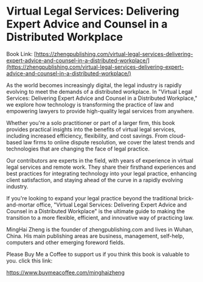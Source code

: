 # Virtual Legal Services: Delivering Expert Advice and Counsel in a Distributed Workplace

Book Link: [https://zhengpublishing.com/virtual-legal-services-delivering-expert-advice-and-counsel-in-a-distributed-workplace/](https://zhengpublishing.com/virtual-legal-services-delivering-expert-advice-and-counsel-in-a-distributed-workplace/)

As the world becomes increasingly digital, the legal industry is rapidly evolving to meet the demands of a distributed workplace. In "Virtual Legal Services: Delivering Expert Advice and Counsel in a Distributed Workplace," we explore how technology is transforming the practice of law and empowering lawyers to provide high-quality legal services from anywhere.

Whether you're a solo practitioner or part of a larger firm, this book provides practical insights into the benefits of virtual legal services, including increased efficiency, flexibility, and cost savings. From cloud-based law firms to online dispute resolution, we cover the latest trends and technologies that are changing the face of legal practice.

Our contributors are experts in the field, with years of experience in virtual legal services and remote work. They share their firsthand experiences and best practices for integrating technology into your legal practice, enhancing client satisfaction, and staying ahead of the curve in a rapidly evolving industry.

If you're looking to expand your legal practice beyond the traditional brick-and-mortar office, "Virtual Legal Services: Delivering Expert Advice and Counsel in a Distributed Workplace" is the ultimate guide to making the transition to a more flexible, efficient, and innovative way of practicing law.

MingHai Zheng is the founder of zhengpublishing.com and lives in Wuhan, China. His main publishing areas are business, management, self-help, computers and other emerging foreword fields.

Please Buy Me a Coffee to support us if you think this book is valuable to you. click this link:

https://www.buymeacoffee.com/minghaizheng
